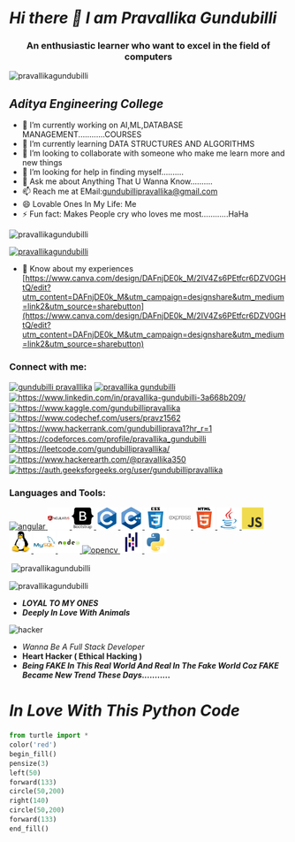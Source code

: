 # ***Hi there 👋 I am Pravallika Gundubilli***

<!--
**pravallikagundubilli/pravallikagundubilli** is a ✨ _special_ ✨ repository because its `README.md` (this file) appears on your GitHub profile.

<h3 align="center">An enthusiastic learner who want to excel in the field of computers</h3>

Here are some ideas to get you started:-->

<h3 align="center">An enthusiastic learner who want to excel in the field of computers</h3>
<p align="left"> <img src="https://komarev.com/ghpvc/?username=pravallikagundubilli&label=Profile%20views&color=0e75b6&style=flat" alt="pravallikagundubilli" /> </p>


##     ***Aditya Engineering College***

- 🔭 I’m currently working on AI,ML,DATABASE MANAGEMENT............COURSES
- 🌱 I’m currently learning DATA STRUCTURES AND ALGORITHMS
- 👯 I’m looking to collaborate with someone who make me learn more and new things 
- 🤔 I’m looking for help in finding myself..........
- 💬 Ask me about Anything That U Wanna Know..........
- 📫 Reach me at EMail:gundubillipravallika@gmail.com
- 😄 Lovable Ones In My Life: Me 
- ⚡ Fun fact: Makes People cry who loves me most............HaHa
<p align="left"> <img src="https://komarev.com/ghpvc/?username=pravallikagundubilli&label=Profile%20views&color=0e75b6&style=flat" alt="pravallikagundubilli" /> </p>

<p align="left"> <a href="https://github.com/ryo-ma/github-profile-trophy"><img src="https://github-profile-trophy.vercel.app/?username=pravallikagundubilli" alt="pravallikagundubilli" /></a> </p>

- 📄 Know about my experiences [https://www.canva.com/design/DAFnjDE0k_M/2IV4Zs6PEtfcr6DZV0GHtQ/edit?utm_content=DAFnjDE0k_M&utm_campaign=designshare&utm_medium=link2&utm_source=sharebutton](https://www.canva.com/design/DAFnjDE0k_M/2IV4Zs6PEtfcr6DZV0GHtQ/edit?utm_content=DAFnjDE0k_M&utm_campaign=designshare&utm_medium=link2&utm_source=sharebutton)

<h3 align="left">Connect with me:</h3>
<p align="left">
<a href="https://codepen.io/gundubilli pravalllika" target="blank"><img align="center" src="https://raw.githubusercontent.com/rahuldkjain/github-profile-readme-generator/master/src/images/icons/Social/codepen.svg" alt="gundubilli pravalllika" height="30" width="40" /></a>
<a href="https://dev.to/pravallika gundubilli" target="blank"><img align="center" src="https://raw.githubusercontent.com/rahuldkjain/github-profile-readme-generator/master/src/images/icons/Social/devto.svg" alt="pravallika gundubilli" height="30" width="40" /></a>
<a href="https://linkedin.com/in/https://www.linkedin.com/in/pravallika-gundubilli-3a668b209/" target="blank"><img align="center" src="https://raw.githubusercontent.com/rahuldkjain/github-profile-readme-generator/master/src/images/icons/Social/linked-in-alt.svg" alt="https://www.linkedin.com/in/pravallika-gundubilli-3a668b209/" height="30" width="40" /></a>
<a href="https://kaggle.com/https://www.kaggle.com/gundubillipravallika" target="blank"><img align="center" src="https://raw.githubusercontent.com/rahuldkjain/github-profile-readme-generator/master/src/images/icons/Social/kaggle.svg" alt="https://www.kaggle.com/gundubillipravallika" height="30" width="40" /></a>
<a href="https://www.codechef.com/users/https://www.codechef.com/users/pravz1562" target="blank"><img align="center" src="https://cdn.jsdelivr.net/npm/simple-icons@3.1.0/icons/codechef.svg" alt="https://www.codechef.com/users/pravz1562" height="30" width="40" /></a>
<a href="https://www.hackerrank.com/https://www.hackerrank.com/gundubilliprava1?hr_r=1" target="blank"><img align="center" src="https://raw.githubusercontent.com/rahuldkjain/github-profile-readme-generator/master/src/images/icons/Social/hackerrank.svg" alt="https://www.hackerrank.com/gundubilliprava1?hr_r=1" height="30" width="40" /></a>
<a href="https://codeforces.com/profile/https://codeforces.com/profile/pravallika_gundubilli" target="blank"><img align="center" src="https://raw.githubusercontent.com/rahuldkjain/github-profile-readme-generator/master/src/images/icons/Social/codeforces.svg" alt="https://codeforces.com/profile/pravallika_gundubilli" height="30" width="40" /></a>
<a href="https://www.leetcode.com/https://leetcode.com/gundubillipravallika/" target="blank"><img align="center" src="https://raw.githubusercontent.com/rahuldkjain/github-profile-readme-generator/master/src/images/icons/Social/leet-code.svg" alt="https://leetcode.com/gundubillipravallika/" height="30" width="40" /></a>
<a href="https://www.hackerearth.com/https://www.hackerearth.com/@pravallika350" target="blank"><img align="center" src="https://raw.githubusercontent.com/rahuldkjain/github-profile-readme-generator/master/src/images/icons/Social/hackerearth.svg" alt="https://www.hackerearth.com/@pravallika350" height="30" width="40" /></a>
<a href="https://auth.geeksforgeeks.org/user/https://auth.geeksforgeeks.org/user/gundubillipravallika" target="blank"><img align="center" src="https://raw.githubusercontent.com/rahuldkjain/github-profile-readme-generator/master/src/images/icons/Social/geeks-for-geeks.svg" alt="https://auth.geeksforgeeks.org/user/gundubillipravallika" height="30" width="40" /></a>
</p>

<h3 align="left">Languages and Tools:</h3>
<p align="left"> <a href="https://angular.io" target="_blank" rel="noreferrer"> <img src="https://angular.io/assets/images/logos/angular/angular.svg" alt="angular" width="40" height="40"/> </a> <a href="https://angular.io" target="_blank" rel="noreferrer"> <img src="https://raw.githubusercontent.com/devicons/devicon/master/icons/angularjs/angularjs-original-wordmark.svg" alt="angularjs" width="40" height="40"/> </a> <a href="https://getbootstrap.com" target="_blank" rel="noreferrer"> <img src="https://raw.githubusercontent.com/devicons/devicon/master/icons/bootstrap/bootstrap-plain-wordmark.svg" alt="bootstrap" width="40" height="40"/> </a> <a href="https://www.cprogramming.com/" target="_blank" rel="noreferrer"> <img src="https://raw.githubusercontent.com/devicons/devicon/master/icons/c/c-original.svg" alt="c" width="40" height="40"/> </a> <a href="https://www.w3schools.com/cpp/" target="_blank" rel="noreferrer"> <img src="https://raw.githubusercontent.com/devicons/devicon/master/icons/cplusplus/cplusplus-original.svg" alt="cplusplus" width="40" height="40"/> </a> <a href="https://www.w3schools.com/css/" target="_blank" rel="noreferrer"> <img src="https://raw.githubusercontent.com/devicons/devicon/master/icons/css3/css3-original-wordmark.svg" alt="css3" width="40" height="40"/> </a> <a href="https://expressjs.com" target="_blank" rel="noreferrer"> <img src="https://raw.githubusercontent.com/devicons/devicon/master/icons/express/express-original-wordmark.svg" alt="express" width="40" height="40"/> </a> <a href="https://www.w3.org/html/" target="_blank" rel="noreferrer"> <img src="https://raw.githubusercontent.com/devicons/devicon/master/icons/html5/html5-original-wordmark.svg" alt="html5" width="40" height="40"/> </a> <a href="https://www.java.com" target="_blank" rel="noreferrer"> <img src="https://raw.githubusercontent.com/devicons/devicon/master/icons/java/java-original.svg" alt="java" width="40" height="40"/> </a> <a href="https://developer.mozilla.org/en-US/docs/Web/JavaScript" target="_blank" rel="noreferrer"> <img src="https://raw.githubusercontent.com/devicons/devicon/master/icons/javascript/javascript-original.svg" alt="javascript" width="40" height="40"/> </a> <a href="https://www.linux.org/" target="_blank" rel="noreferrer"> <img src="https://raw.githubusercontent.com/devicons/devicon/master/icons/linux/linux-original.svg" alt="linux" width="40" height="40"/> </a> <a href="https://www.mysql.com/" target="_blank" rel="noreferrer"> <img src="https://raw.githubusercontent.com/devicons/devicon/master/icons/mysql/mysql-original-wordmark.svg" alt="mysql" width="40" height="40"/> </a> <a href="https://nodejs.org" target="_blank" rel="noreferrer"> <img src="https://raw.githubusercontent.com/devicons/devicon/master/icons/nodejs/nodejs-original-wordmark.svg" alt="nodejs" width="40" height="40"/> </a> <a href="https://opencv.org/" target="_blank" rel="noreferrer"> <img src="https://www.vectorlogo.zone/logos/opencv/opencv-icon.svg" alt="opencv" width="40" height="40"/> </a> <a href="https://pandas.pydata.org/" target="_blank" rel="noreferrer"> <img src="https://raw.githubusercontent.com/devicons/devicon/2ae2a900d2f041da66e950e4d48052658d850630/icons/pandas/pandas-original.svg" alt="pandas" width="40" height="40"/> </a> <a href="https://www.python.org" target="_blank" rel="noreferrer"> <img src="https://raw.githubusercontent.com/devicons/devicon/master/icons/python/python-original.svg" alt="python" width="40" height="40"/> </a> </p>



<p>&nbsp;<img align="center" src="https://github-readme-stats.vercel.app/api?username=pravallikagundubilli&show_icons=true&locale=en" alt="pravallikagundubilli" /></p>

<p><img align="center" src="https://github-readme-streak-stats.herokuapp.com/?user=pravallikagundubilli&" alt="pravallikagundubilli" /></p>



* ***LOYAL TO MY ONES***<br>
* ***Deeply In Love With Animals***


![hacker](https://www.thepower50.com/wp-content/uploads/2021/08/7-Types-of-Hackers.jpg)



* *Wanna Be A Full Stack Developer*<br>
* **Heart Hacker ( Ethical Hacking )**<br>
* ***Being FAKE In This Real World And Real In The Fake World Coz FAKE Became New Trend These Days...........***






# ***In Love With This Python Code***
```python
from turtle import *
color('red')
begin_fill()
pensize(3)
left(50)
forward(133)
circle(50,200)
right(140)
circle(50,200)
forward(133)
end_fill()







